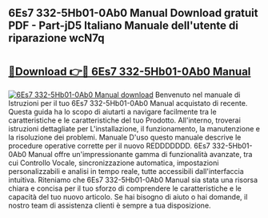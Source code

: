 ## 6Es7 332-5Hb01-0Ab0 Manual Download gratuit PDF - Part-jD5 Italiano Manuale dell'utente di riparazione wcN7q

# <h2><a href="http://dfehhd.blite.top/?on=6Es7+332-5Hb01-0Ab0+Manual">🔗Download 👉🔴 6Es7 332-5Hb01-0Ab0 Manual</a></h2>

[![6Es7 332-5Hb01-0Ab0 Manual download](https://i.imgur.com/lujVjoI.png)](http://dfehhd.blite.top/?on=6Es7+332-5Hb01-0Ab0+Manual)
Benvenuto nel manuale di Istruzioni per il tuo 6Es7 332-5Hb01-0Ab0 Manual acquistato di recente. Questa guida ha lo scopo di aiutarti a navigare facilmente tra le caratteristiche e le caratteristiche del tuo Prodotto. All'interno, troverai istruzioni dettagliate per L'installazione, il funzionamento, la manutenzione e la risoluzione dei problemi. Manuale D'uso questo manuale descrive le procedure operative corrette per il nuovo REDDDDDDD. 6Es7 332-5Hb01-0Ab0 Manual offre un'impressionante gamma di funzionalità avanzate, tra cui Controllo Vocale, sincronizzazione automatica, impostazioni personalizzabili e analisi in tempo reale, tutte accessibili dall'interfaccia intuitiva. Riteniamo che 6Es7 332-5Hb01-0Ab0 Manual sia stata una risorsa chiara e concisa per il tuo sforzo di comprendere le caratteristiche e le capacità del tuo nuovo articolo. Se hai bisogno di aiuto o hai domande, il nostro team di assistenza clienti è sempre a tua disposizione.
